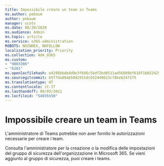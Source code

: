```yaml
---
title: Impossibile creare un team in Teams
ms.author: pebaum
author: pebaum
manager: scotv
ms.date: 08/20/2020
ms.audience: Admin
ms.topic: article
ms.service: o365-administration
ROBOTS: NOINDEX, NOFOLLOW
localization_priority: Priority
ms.collection: Adm_O365
ms.custom:
- "9003306"
- "6201"
ms.openlocfilehash: e4298bbdb4d9e3f606c5bdf2bd0511ad56809bf616f1b02242519b2172c64e36
ms.sourcegitcommit: b5f7da89a650d2915dc652449623c78be6247175
ms.translationtype: HT
ms.contentlocale: it-IT
ms.lasthandoff: 08/05/2021
ms.locfileid: "54035550"
---
```

# <a name="cant-create-a-team-in-teams"></a>Impossibile creare un team in Teams

L'amministratore di Teams potrebbe non aver fornito le autorizzazioni necessarie per creare i team.  

Consulta l'amministratore per la creazione o la modifica delle impostazioni del gruppo di sicurezza dell'organizzazione in Microsoft 365. Se vieni aggiunto al gruppo di sicurezza, puoi creare i teams.